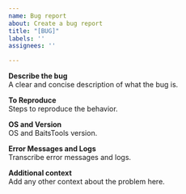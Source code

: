 ```yaml
---
name: Bug report
about: Create a bug report
title: "[BUG]"
labels: ''
assignees: ''

---
```


**Describe the bug**  
A clear and concise description of what the bug is.  

**To Reproduce**  
Steps to reproduce the behavior.  

**OS and Version**  
OS and BaitsTools version.  

**Error Messages and Logs**  
Transcribe error messages and logs.  

**Additional context**  
Add any other context about the problem here.  
